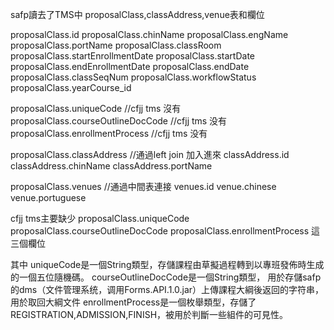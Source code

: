 safp讀去了TMS中
proposalClass,classAddress,venue表和欄位

proposalClass.id
proposalClass.chinName
proposalClass.engName
proposalClass.portName
proposalClass.classRoom
proposalClass.startEnrollmentDate
proposalClass.startDate
proposalClass.endEnrollmentDate
proposalClass.endDate
proposalClass.classSeqNum
proposalClass.workflowStatus
proposalClass.yearCourse_id

proposalClass.uniqueCode  //cfjj tms 沒有
proposalClass.courseOutlineDocCode //cfjj tms 没有
proposalClass.enrollmentProcess  //cfjj tms 没有

proposalClass.classAddress
//通過left join 加入進來
classAddress.id
classAddress.chinName
classAddress.portName

proposalClass.venues
//通過中間表連接
venues.id
venue.chinese
venue.portuguese

cfjj tms主要缺少
proposalClass.uniqueCode
proposalClass.courseOutlineDocCode
proposalClass.enrollmentProcess
這三個欄位

其中
uniqueCode是一個String類型，存儲課程由草擬過程轉到以專班發佈時生成的一個五位隨機碼。
courseOutlineDocCode是一個String類型，
用於存儲safp的dms（文件管理系统，调用Forms.API.1.0.jar）上傳課程大綱後返回的字符串，用於取回大綱文件
enrollmentProcess是一個枚舉類型，存儲了REGISTRATION,ADMISSION,FINISH，被用於判斷一些組件的可見性。
